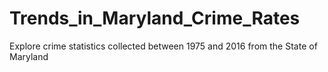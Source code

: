 # Trends_in_Maryland_Crime_Rates
Explore crime statistics collected between 1975 and 2016 from the State of Maryland
